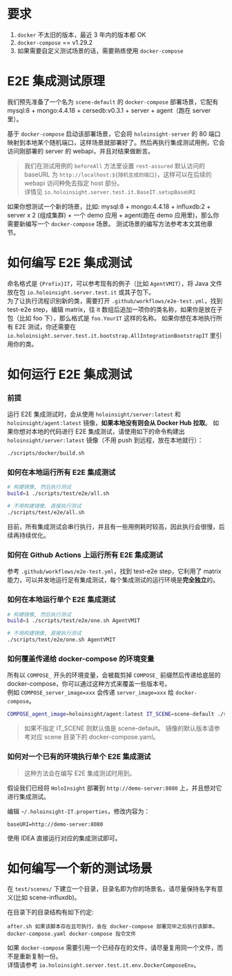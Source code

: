 # 要求
1. `docker` 不太旧的版本，最近 3 年内的版本都 OK
2. `docker-compose` == v1.29.2
3. 如果需要自定义测试场景的话，需要熟练使用 `docker-compose`

# E2E 集成测试原理
我们预先准备了一个名为 `scene-default` 的 `docker-compose` 部署场景，它配有 mysql:8 + mongo:4.4.18 + cersedb:v0.3.1 + server + agent（跑在 server 里）。

基于 `docker-compose` 启动该部署场景，它会将 `holoinsight-server` 的 80 端口映射到本地某个随机端口，这样场景就部署好了。然后再执行集成测试用例，它会访问刚部署的 server 的 webapi，并且对结果做断言。
> 我们在测试用例的 `beforeAll` 方法里设置 `rest-assured` 默认访问的 baseURL 为 `http://localhost:${随机生成的端口}`，这样可以在后续的 webapi 访问种免去指定 host 部分。  
> 详情见 `io.holoinsight.server.test.it.BaseIT.setupBaseURI`


如果你想测试一个新的场景，比如: mysql:8 + mongo:4.4.18 + influxdb:2 + server x 2 (组成集群) + 一个 demo 应用 + agent(跑在 demo 应用里)，那么你需要新编写一个 `docker-compose` 场景。
测试场景的编写方法参考本文其他章节。

# 如何编写 E2E 集成测试
命名格式是 `{Prefix}IT`，可以参考现有的例子（比如 `AgentVMIT`），将 Java 文件放在包 `io.holoinsight.server.test.it` 或其子包下。  
为了让执行流程识别新的类，需要打开 `.github/workflows/e2e-test.yml`，找到 test-e2e step，编辑 matrix，往 it 数组后追加一项你的类名称，如果你是放在子包（比如 foo 下），那么格式是 `foo.YourIT` 这样的名称。
如果你想在本地执行所有 E2E 测试，你还需要在 `io.holoinsight.server.test.it.bootstrap.AllIntegrationBootstrapIT` 里引用你的类。

# 如何运行 E2E 集成测试

### 前提
运行 E2E 集成测试时，会从使用 `holoinsight/server:latest` 和 `holoinsight/agent:latest` 镜像，**如果本地没有则会从 Docker Hub 拉取**。
如果你想对本地的代码进行 E2E 集成测试，请使用如下的命令构建出 `holoinsight/server:latest` 镜像（不用 push 到远程，放在本地就行）：
```bash
./scripts/docker/build.sh
```

### 如何在本地运行所有 E2E 集成测试
```bash
# 构建镜像, 然后执行测试
build=1 ./scripts/test/e2e/all.sh

# 不用构建镜像, 直接执行测试
./scripts/test/e2e/all.sh
```
目前，所有集成测试会串行执行，并且有一些用例耗时较高，因此执行会很慢，后续再持续优化。


### 如何在 Github Actions 上运行所有 E2E 集成测试
参考 `.github/workflows/e2e-test.yml`，找到 test-e2e step，它利用了 matrix 能力，可以并发地运行足有集成测试，每个集成测试的运行环境是**完全独立**的。


### 如何在本地运行单个 E2E 集成测试

```bash
# 构建镜像, 然后执行测试
build=1 ./scripts/test/e2e/one.sh AgentVMIT

# 不用构建镜像, 直接执行测试
./scripts/test/e2e/one.sh AgentVMIT
```

### 如何覆盖传递给 docker-compose 的环境变量
所有以 `COMPOSE_` 开头的环境变量，会被裁剪掉 `COMPOSE_` 前缀然后传递给底层的 docker-compose，你可以通过这种方式来覆盖一些版本号。  
例如 `COMPOSE_server_image=xxx` 会传递 `server_image=xxx` 给 `docker-compose`。

```bash
COMPOSE_agent_image=holoinsight/agent:latest IT_SCENE=scene-default ./scripts/test/e2e/one.sh AgentVMIT
```
> 如果不指定 IT_SCENE 则默认值是 scene-default。
> 镜像的默认版本请参考对应 scene 目录下的 docker-compose.yaml。

### 如何对一个已有的环境执行单个 E2E 集成测试
> 这种方法会在编写 E2E 集成测试时用到。

假设我们已经将 `HoloInsight` 部署到 `http://demo-server:8080` 上，并且想对它进行集成测试。  

编辑 `~/.holoinsight-IT.properties`，修改内容为：
```properties
baseURI=http://demo-server:8080
```

使用 IDEA 直接运行对应的集成测试即可。


# 如何编写一个新的测试场景
在 `test/scenes/` 下建立一个目录，目录名即为你的场景名，请尽量保持名字有意义(比如 scene-influxdb)。

在目录下的目录结构有如下约定:
```text
after.sh 如果该脚本存在且可执行，会在 docker-compose 部署完毕之后执行该脚本。
docker-compose.yaml docker-compose 指令文件
```
如果 `docker-compose` 需要引用一个已经存在的文件，请尽量复用同一个文件，而不是重新复制一份。  
详情请参考 `io.holoinsight.server.test.it.env.DockerComposeEnv`。
